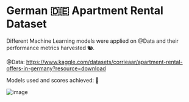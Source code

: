 # German 🇩🇪 Apartment Rental Dataset

Different Machine Learning models were applied on @Data and their performance metrics harvested 🐿️.

@Data: https://www.kaggle.com/datasets/corrieaar/apartment-rental-offers-in-germany?resource=download

Models used and scores achieved: 👾


![image](https://github.com/BenBlack0902/German_Flat_Rental/assets/60020328/08d52085-fd8a-4f12-8608-8f3f86c71e30)

